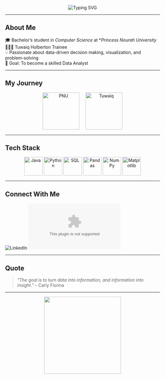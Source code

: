<p align="center">
  <img src="https://readme-typing-svg.demolab.com?font=Fira+Code&size=28&pause=1000&color=2F81F7&center=true&vCenter=true&width=700&lines=Hi+there+👋,+I'm+Layan+Aljunayh;Computer+Science+Undergrad;Data+Analytics+Enthusiast;Tuwaiq+Holberton+Trainee" alt="Typing SVG" />
</p>

---

## About Me
🎓 Bachelor’s student in *Computer Science* at **Princess Nourah University*  
👩🏻‍💻 Tuwaiq Holberton Trainee  
💡 Passionate about data-driven decision making, visualization, and problem-solving  
🎯 Goal: To become a skilled Data Analyst  

---

## My Journey
<p align="center">
  <img src="https://i0.wp.com/mhtwyat.com/wp-content/uploads/2021/03/%D8%B4%D8%B9%D8%A7%D8%B1-%D8%AC%D8%A7%D9%85%D8%B9%D9%87-%D8%A7%D9%84%D8%A3%D9%85%D9%8A%D8%B1%D8%A9-%D9%86%D9%88%D8%B1%D9%87-%D8%A7%D9%84%D8%AC%D8%AF%D9%8A%D8%AF-%D8%B4%D9%81%D8%A7%D9%81-%D9%88%D9%85%D9%81%D8%B1%D8%BA.png?resize=1200%2C630&ssl=1" alt="PNU" width="120"/>
  &nbsp;&nbsp;&nbsp;
  <img src="https://cdn.tuwaiq.edu.sa/landing/images/logo/logo-noname.png" alt="Tuwaiq" width="120"/>
</p>

---

## Tech Stack
<p align="center">
  <img src="https://cdn.jsdelivr.net/gh/devicons/devicon/icons/java/java-original.svg" width="60" alt="Java"/>
  <img src="https://cdn.jsdelivr.net/gh/devicons/devicon/icons/python/python-original.svg" width="60" alt="Python"/>
  <img src="https://cdn.jsdelivr.net/gh/devicons/devicon/icons/mysql/mysql-original.svg" width="60" alt="SQL"/>
  <img src="https://cdn.jsdelivr.net/gh/devicons/devicon/icons/pandas/pandas-original.svg" width="60" alt="Pandas"/>
  <img src="https://cdn.jsdelivr.net/gh/devicons/devicon/icons/numpy/numpy-original.svg" width="60" alt="NumPy"/>
  <img src="https://cdn.jsdelivr.net/gh/devicons/devicon/icons/matplotlib/matplotlib-original.svg" width="60" alt="Matplotlib"/>
</p>

---

## Connect With Me
![LinkedIn](https://www.linkedin.com/in/layan-aljunayh-?utm_source=share&utm_campaign=share_via&utm_content=profile&utm_medium=ios_app)
![Email](mailto:layanazizcs@gmail.com)

---
## Quote
> *"The goal is to turn data into information, and information into insight."* – Carly Fiorina  

---

<p align="center">
  <img src="https://i.pinimg.com/originals/f5/8f/e8/f58fe8e19a7e25ddf0c459a3599261d6.gif" width="250">
</p>
